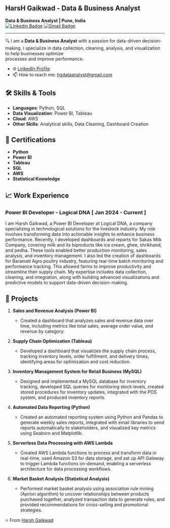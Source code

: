 ##  HarsH Gaikwad - Data & Business Analyst

**Data & Business Analyst | Pune, India**  
[![Linkedin Badge](https://img.shields.io/badge/-Harsh%20Gaikwad-blue?style=flat-square&logo=Linkedin&logoColor=white&link=https://www.linkedin.com/in/data-analyst-hg/)](https://www.linkedin.com/in/data-analyst-hg/)
[![Gmail Badge](https://img.shields.io/badge/-hgdataanalyst@gmail.com-c14438?style=flat-square&logo=Gmail&logoColor=white&link=mailto:hgdataanalyst@gmail.com)](mailto:hgdataanalyst@gmail.com)

---

🔍 I am a **Data & Business Analyst** with a passion for data-driven decision-making. I specialize in data collection, cleaning, analysis, and visualization to help businesses optimize     
    processes and improve performance.

- 🌐 [LinkedIn Profile](https://www.linkedin.com/in/data-analyst-hg/)
- 📫 How to reach me: hgdataanalyst@gmail.com

## 🛠 Skills & Tools

- **Languages**: Python, SQL
- **Data Visualization**: Power BI, Tableau
- **Cloud**: AWS
- **Other Skills**: Analytical skills, Data Cleaning, Dashboard Creation

## 🌟 Certifications

- **Python**
- **Power BI**
- **Tableau**
- **SQL**
- **AWS**
- **Statistical Knowledge**

## 📈 Work Experience

### Power BI Developer - Logical DNA  [ Jan 2024 - Current ]
   I am Harsh Gaikwad, a Power BI Developer at Logical DNA, a company specializing in technological
   solutions for the livestock industry. My role involves transforming data into actionable insights to
   enhance business performance.
   Recently, I developed dashboards and reports for Sakas Milk Company, covering milk and its biproducts like ice cream, ghee, shrikhand, and pedha. These tools enabled better production
   monitoring, sales analysis, and inventory management.
   I also led the creation of dashboards for Baramati Agro poultry industry, featuring real-time batch
   monitoring and performance tracking. This allowed farms to improve productivity and streamline
   their supply chain.
   My expertise includes data collection, cleaning, and integration, along with building advanced
   visualizations and predictive models to support data-driven decision-making.

## 🚀 Projects

1. **Sales and Revenue Analysis (Power BI)**
   - Created a dashboard that analyzes sales and revenue data over time, including metrics like total sales, average order value, and revenue by category.
  
2. **Supply Chain Optimization (Tableau)**
   - Developed a dashboard that visualizes the supply chain process, tracking inventory levels, order fulfillment, and delivery times, identifying areas for optimization and cost reduction.

3. **Inventory Management System for Retail Business (MySQL)**
   - Designed and implemented a MySQL database for inventory tracking, developed SQL queries for monitoring stock levels, created stored procedures for inventory updates, integrated with the POS system, and produced inventory reports.

4. **Automated Data Reporting (Python)**
   - Created an automated reporting system using Python and Pandas to generate weekly sales reports, integrated with email libraries to send reports automatically to stakeholders, and visualized key metrics using Seaborn and Matplotlib.

5. **Serverless Data Processing with AWS Lambda**
   - Created AWS Lambda functions to process and transform data in real-time, used Amazon S3 for data storage, and set up API Gateway to trigger Lambda functions on-demand, enabling a serverless architecture for data processing workflows.

6. **Market Basket Analysis (Statistical Analysis)**
   - Performed market basket analysis using association rule mining (Apriori algorithm) to uncover relationships between products purchased together, analyzed transaction data to generate rules, and provided recommendations for cross-selling and promotional strategies.


⭐️ From [Harsh Gaikwad](https://github.com/HarshGaikwad)
